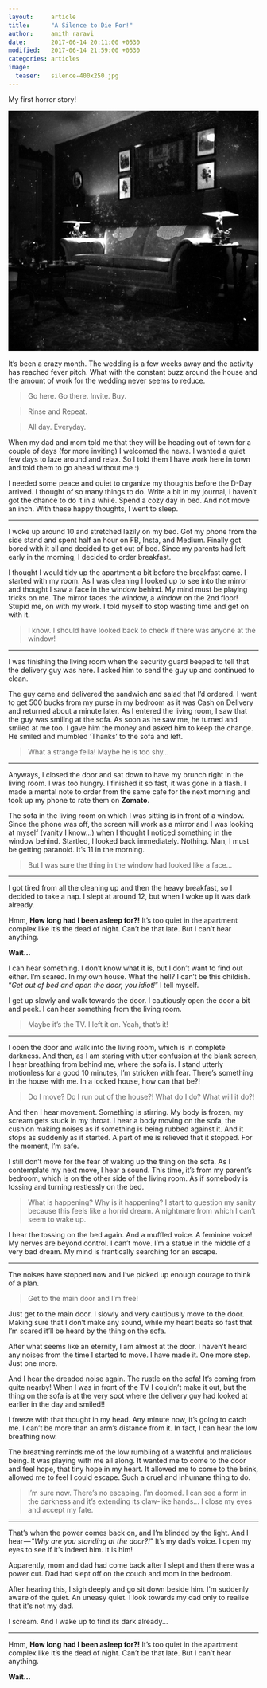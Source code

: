 ```yaml
---
layout:     article
title:      "A Silence to Die For!"
author:     amith_raravi
date:       2017-06-14 20:11:00 +0530
modified:   2017-06-14 21:59:00 +0530
categories: articles
image:
  teaser:   silence-400x250.jpg
---
```


My first horror story!

![image](/images/silence.jpg)

It’s been a crazy month. The wedding is a few weeks away and the activity has reached fever pitch. What with the constant buzz around the house and the amount of work for the wedding never seems to reduce.

>Go here. Go there. Invite. Buy.

>Rinse and Repeat.

>All day. Everyday.

When my dad and mom told me that they will be heading out of town for a couple of days (for more inviting) I welcomed the news. I wanted a quiet few days to laze around and relax. So I told them I have work here in town and told them to go ahead without me :)

I needed some peace and quiet to organize my thoughts before the D-Day arrived. I thought of so many things to do. Write a bit in my journal, I haven’t got the chance to do it in a while. Spend a cozy day in bed. And not move an inch. With these happy thoughts, I went to sleep.

---

I woke up around 10 and stretched lazily on my bed. Got my phone from the side stand and spent half an hour on FB, Insta, and Medium. Finally got bored with it all and decided to get out of bed. Since my parents had left early in the morning, I decided to order breakfast.

I thought I would tidy up the apartment a bit before the breakfast came. I started with my room. As I was cleaning I looked up to see into the mirror and thought I saw a face in the window behind. My mind must be playing tricks on me. The mirror faces the window, a window on the 2nd floor! Stupid me, on with my work. I told myself to stop wasting time and get on with it.

>I know. I should have looked back to check if there was anyone at the window!

---

I was finishing the living room when the security guard beeped to tell that the delivery guy was here. I asked him to send the guy up and continued to clean.

The guy came and delivered the sandwich and salad that I’d ordered. I went to get 500 bucks from my purse in my bedroom as it was Cash on Delivery and returned about a minute later. As I entered the living room, I saw that the guy was smiling at the sofa. As soon as he saw me, he turned and smiled at me too. I gave him the money and asked him to keep the change. He smiled and mumbled ‘Thanks’ to the sofa and left.

>What a strange fella! Maybe he is too shy…

---

Anyways, I closed the door and sat down to have my brunch right in the living room. I was too hungry. I finished it so fast, it was gone in a flash. I made a mental note to order from the same cafe for the next morning and took up my phone to rate them on **Zomato**.

The sofa in the living room on which I was sitting is in front of a window. Since the phone was off, the screen will work as a mirror and I was looking at myself (vanity I know…) when I thought I noticed something in the window behind. Startled, I looked back immediately. Nothing. Man, I must be getting paranoid. It’s 11 in the morning.

>But I was sure the thing in the window had looked like a face…

---

I got tired from all the cleaning up and then the heavy breakfast, so I decided to take a nap. I slept at around 12, but when I woke up it was dark already.

Hmm, **How long had I been asleep for?!** It’s too quiet in the apartment complex like it’s the dead of night. Can’t be that late. But I can’t hear anything.

**Wait…**

I can hear something. I don’t know what it is, but I don’t want to find out either. I’m scared. In my own house. What the hell? I can’t be this childish. “*Get out of bed and open the door, you idiot!*” I tell myself.

I get up slowly and walk towards the door. I cautiously open the door a bit and peek. I can hear something from the living room.

>Maybe it’s the TV. I left it on. Yeah, that’s it!

---

I open the door and walk into the living room, which is in complete darkness. And then, as I am staring with utter confusion at the blank screen, I hear breathing from behind me, where the sofa is. I stand utterly motionless for a good 10 minutes, I’m stricken with fear. There’s something in the house with me. In a locked house, how can that be?!

>Do I move? Do I run out of the house?! What do I do? What will it do?!

And then I hear movement. Something is stirring. My body is frozen, my scream gets stuck in my throat. I hear a body moving on the sofa, the cushion making noises as if something is being rubbed against it. And it stops as suddenly as it started. A part of me is relieved that it stopped. For the moment, I’m safe.

I still don’t move for the fear of waking up the thing on the sofa. As I contemplate my next move, I hear a sound. This time, it’s from my parent’s bedroom, which is on the other side of the living room. As if somebody is tossing and turning restlessly on the bed.

>What is happening? Why is it happening? I start to question my sanity because this feels like a horrid dream. A nightmare from which I can’t seem to wake up.

I hear the tossing on the bed again. And a muffled voice. A feminine voice! My nerves are beyond control. I can’t move. I’m a statue in the middle of a very bad dream. My mind is frantically searching for an escape.

---

The noises have stopped now and I’ve picked up enough courage to think of a plan.

>Get to the main door and I’m free!

Just get to the main door. I slowly and very cautiously move to the door. Making sure that I don’t make any sound, while my heart beats so fast that I’m scared it’ll be heard by the thing on the sofa.

After what seems like an eternity, I am almost at the door. I haven’t heard any noises from the time I started to move. I have made it. One more step. Just one more.

And I hear the dreaded noise again. The rustle on the sofa! It’s coming from quite nearby! When I was in front of the TV I couldn’t make it out, but the thing on the sofa is at the very spot where the delivery guy had looked at earlier in the day and smiled!!

I freeze with that thought in my head. Any minute now, it’s going to catch me. I can’t be more than an arm’s distance from it. In fact, I can hear the low breathing now.

The breathing reminds me of the low rumbling of a watchful and malicious being. It was playing with me all along. It wanted me to come to the door and feel hope, that tiny hope in my heart. It allowed me to come to the brink, allowed me to feel I could escape. Such a cruel and inhumane thing to do.

>I’m sure now. There’s no escaping. I’m doomed. I can see a form in the darkness and it’s extending its claw-like hands… I close my eyes and accept my fate.

---

That’s when the power comes back on, and I’m blinded by the light. And I hear — “*Why are you standing at the door?!*” It’s my dad’s voice. I open my eyes to see if it’s indeed him. It is him!

Apparently, mom and dad had come back after I slept and then there was a power cut. Dad had slept off on the couch and mom in the bedroom.

After hearing this, I sigh deeply and go sit down beside him. I'm suddenly aware of the quiet. An uneasy quiet. I look towards my dad only to realise that it's not my dad.

I scream. And I wake up to find its dark already...

---

Hmm, **How long had I been asleep for?!** It’s too quiet in the apartment complex like it’s the dead of night. Can’t be that late. But I can’t hear anything.

**Wait…**
